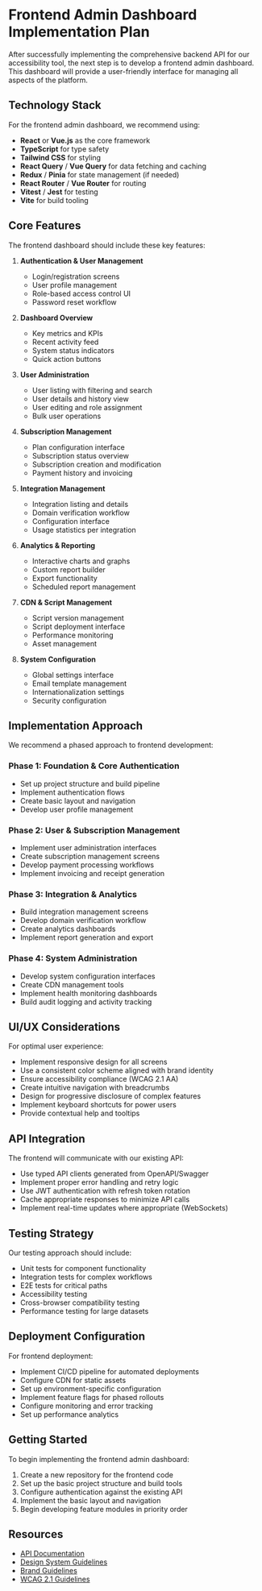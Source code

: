 # Frontend Admin Dashboard Implementation Plan

After successfully implementing the comprehensive backend API for our accessibility tool, the next step is to develop a frontend admin dashboard. This dashboard will provide a user-friendly interface for managing all aspects of the platform.

## Technology Stack

For the frontend admin dashboard, we recommend using:

- **React** or **Vue.js** as the core framework
- **TypeScript** for type safety
- **Tailwind CSS** for styling
- **React Query** / **Vue Query** for data fetching and caching
- **Redux** / **Pinia** for state management (if needed)
- **React Router** / **Vue Router** for routing
- **Vitest** / **Jest** for testing
- **Vite** for build tooling

## Core Features

The frontend dashboard should include these key features:

1. **Authentication & User Management**
   - Login/registration screens
   - User profile management
   - Role-based access control UI
   - Password reset workflow

2. **Dashboard Overview**
   - Key metrics and KPIs
   - Recent activity feed
   - System status indicators
   - Quick action buttons

3. **User Administration**
   - User listing with filtering and search
   - User details and history view
   - User editing and role assignment
   - Bulk user operations

4. **Subscription Management**
   - Plan configuration interface
   - Subscription status overview
   - Subscription creation and modification
   - Payment history and invoicing

5. **Integration Management**
   - Integration listing and details
   - Domain verification workflow
   - Configuration interface
   - Usage statistics per integration

6. **Analytics & Reporting**
   - Interactive charts and graphs
   - Custom report builder
   - Export functionality
   - Scheduled report management

7. **CDN & Script Management**
   - Script version management
   - Script deployment interface
   - Performance monitoring
   - Asset management

8. **System Configuration**
   - Global settings interface
   - Email template management
   - Internationalization settings
   - Security configuration

## Implementation Approach

We recommend a phased approach to frontend development:

### Phase 1: Foundation & Core Authentication
- Set up project structure and build pipeline
- Implement authentication flows
- Create basic layout and navigation
- Develop user profile management

### Phase 2: User & Subscription Management
- Implement user administration interfaces
- Create subscription management screens
- Develop payment processing workflows
- Implement invoicing and receipt generation

### Phase 3: Integration & Analytics
- Build integration management screens
- Develop domain verification workflow
- Create analytics dashboards
- Implement report generation and export

### Phase 4: System Administration
- Develop system configuration interfaces
- Create CDN management tools
- Implement health monitoring dashboards
- Build audit logging and activity tracking

## UI/UX Considerations

For optimal user experience:

- Implement responsive design for all screens
- Use a consistent color scheme aligned with brand identity
- Ensure accessibility compliance (WCAG 2.1 AA)
- Create intuitive navigation with breadcrumbs
- Design for progressive disclosure of complex features
- Implement keyboard shortcuts for power users
- Provide contextual help and tooltips

## API Integration

The frontend will communicate with our existing API:

- Use typed API clients generated from OpenAPI/Swagger
- Implement proper error handling and retry logic
- Use JWT authentication with refresh token rotation
- Cache appropriate responses to minimize API calls
- Implement real-time updates where appropriate (WebSockets)

## Testing Strategy

Our testing approach should include:

- Unit tests for component functionality
- Integration tests for complex workflows
- E2E tests for critical paths
- Accessibility testing
- Cross-browser compatibility testing
- Performance testing for large datasets

## Deployment Configuration

For frontend deployment:

- Implement CI/CD pipeline for automated deployments
- Configure CDN for static assets
- Set up environment-specific configuration
- Implement feature flags for phased rollouts
- Configure monitoring and error tracking
- Set up performance analytics

## Getting Started

To begin implementing the frontend admin dashboard:

1. Create a new repository for the frontend code
2. Set up the basic project structure and build tools
3. Configure authentication against the existing API
4. Implement the basic layout and navigation
5. Begin developing feature modules in priority order

## Resources

- [API Documentation](http://localhost:3000/api/docs)
- [Design System Guidelines](link-to-design-system)
- [Brand Guidelines](link-to-brand-guidelines)
- [WCAG 2.1 Guidelines](https://www.w3.org/WAI/WCAG21/quickref/)

